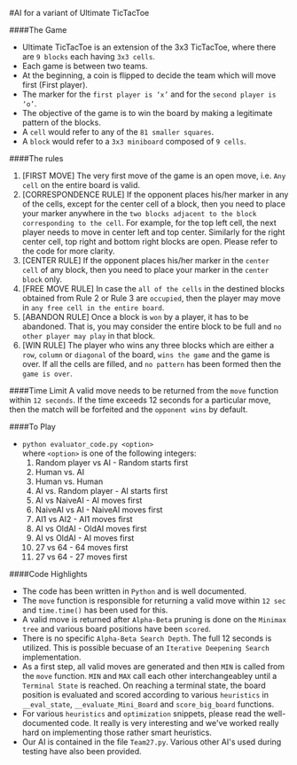 #AI for a variant of Ultimate TicTacToe

####The Game
- Ultimate TicTacToe is an extension of the 3x3 TicTacToe, where there are `9 blocks` each having `3x3 cells`.
- Each game is between two teams.
- At the beginning, a coin is flipped to decide the team which will move first (First player).
- The marker for the `first player is ‘x’` and for the `second player is ‘o’`.
- The objective of the game is to win the board by making a legitimate pattern of the blocks.
- A `cell` would refer to any of the `81 smaller squares`.
- A `block` would refer to a `3x3 miniboard` composed of `9 cells`.

####The rules
1. [FIRST MOVE] The very first move of the game is an open move, i.e. `Any cell` on the entire board is valid.
2. [CORRESPONDENCE RULE] If the opponent places his/her marker in any of the cells, except for the center cell of a block, then you need to place your marker anywhere in the `two blocks adjacent to the block corresponding to the cell`. For example, for the top left cell, the next player needs to move in center left and top center. Similarly for the right center cell, top right and bottom right blocks are open. Please refer to the code for more clarity.
3. [CENTER RULE] If the opponent places his/her marker in the `center cell` of any block, then you need to place your marker in the `center block` only.
4. [FREE MOVE RULE] In case the `all of the cells` in the destined blocks obtained from Rule 2 or Rule 3 are `occupied`, then the player may move in `any free cell in the entire board`.
5. [ABANDON RULE] Once a block is `won` by a player, it has to be abandoned. That is, you may consider the entire block to be full and `no other player may play` in that block.
6. [WIN RULE] The player who wins any three blocks which are either a `row`, `column` or `diagonal` of the board, `wins the game` and the game is over. If all the cells are filled, and `no pattern` has been formed then the `game is
over`.

####Time Limit
A valid move needs to be returned from the `move` function within `12 seconds`. If the time exceeds 12 seconds for a particular move, then the match will be forfeited and the `opponent wins` by default.

####To Play
- `python evaluator_code.py <option>`  
where `<option>` is one of the following integers:
  1. Random player vs AI - Random starts first
  2. Human vs. AI
  3. Human vs. Human
  4. AI vs. Random player - AI starts first
  5. AI vs NaiveAI - AI moves first
  6. NaiveAI vs AI - NaiveAI moves first
  7. AI1 vs AI2 - AI1 moves first
  8. AI vs OldAI - OldAI moves first
  9. AI vs OldAI - AI moves first
  10. 27 vs 64 - 64 moves first
  11. 27 vs 64 - 27 moves first

####Code Highlights
- The code has been written in `Python` and is well documented.
- The `move` function is responsible for returning a valid move within `12 sec` and `time.time()` has been used for this.
- A valid move is returned after `Alpha-Beta` pruning is done on the `Minimax tree` and various board positions have been `scored`.
- There is no specific `Alpha-Beta Search Depth`. The full 12 seconds is utilized. This is possible becuase of an `Iterative Deepening Search` implementation.
- As a first step, all valid moves are generated and then `MIN` is called from the `move` function. `MIN` and `MAX` call each other interchangeabley until a `Terminal State` is reached. On reaching a terminal state, the board position is evaluated and scored according to various `heuristics` in `__eval_state`, `__evaluate_Mini_Board` and `score_big_board` functions.
- For various `heuristics` and `optimization` snippets, please read the well-documented code. It really is very interesting and we've worked really hard on implementing those rather smart heuristics.
- Our AI is contained in the file `Team27.py`. Various other AI's used during testing have also been provided.



